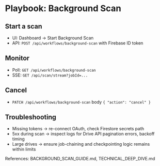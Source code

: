 # Playbook: Background Scan

## Start a scan
- UI: Dashboard → Start Background Scan
- API: `POST /api/workflows/background-scan` with Firebase ID token

## Monitor
- Poll: `GET /api/workflows/background-scan`
- SSE: `GET /api/scan/stream?jobId=...`

## Cancel
- `PATCH /api/workflows/background-scan` body `{ "action": "cancel" }`

## Troubleshooting
- Missing tokens → re-connect OAuth, check Firestore secrets path
- 5xx during scan → inspect logs for Drive API pagination errors, backoff timing
- Large drives → ensure job-chaining and checkpointing logic remains within limits

References: BACKGROUND_SCAN_GUIDE.md, TECHNICAL_DEEP_DIVE.md

